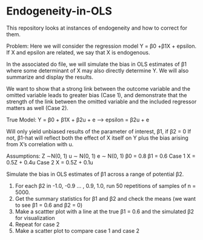 # Endogeneity-in-OLS
This repository looks at instances of endogeneity and how to correct for them.

Problem:
Here we will consider the regression model Y = β0 +β1X + epsilon. 
If X and epsilon are related, we say that X is endogenous. 

In the associated do file, we will simulate the bias in OLS estimates of β1 where some determinant of X may also directly determine Y. 
We will also summarize and display the results.

We want to show that a strong link between the outcome variable and the omitted variable leads to greater bias (Case 1), and demonstrate that the strength of the link between the omitted variable and the included regressor matters as well (Case 2).

True Model:
Y = β0 + β1X + β2u + e 
-->  epsilon = β2u + e

Will only yield unbiased results of the parameter of interest, β1, if β2 = 0
If not, β1-hat will reflect both the effect of X itself on Y plus the bias arising from X’s correlation with u.

Assumptions:
Z ∼N(0, 1)
u ∼ N(0, 1)
e ∼ N(0, 1) 
β0 = 0.8 
β1 = 0.6
Case 1
  X = 0.5Z + 0.4u
Case 2
  X = 0.5Z + 0.1u
  
Simulate the bias in OLS estimates of β1 across a range of potential β2. 
1) For each β2 in -1.0, -0.9 ... , 0.9, 1.0, run 50 repetitions of samples of n = 5000.
2) Get the summary statistics for β1 and β2 and check the means (we want to see β1 = 0.6 and β2 = 0)
3) Make a scattter plot with a line at the true β1 = 0.6 and the simulated β2 for visualization
4) Repeat for case 2
5) Make a scatter plot to compare case 1 and case 2
